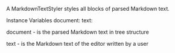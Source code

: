 A MarkdownTextStyler styles all blocks of parsed Markdown text.

Instance Variables
	document:	<MarkdownDocument>
	text:				<Text>

document
	- is the parsed Markdown text in tree structure

text
	- is the Markdown text of the editor written by a user